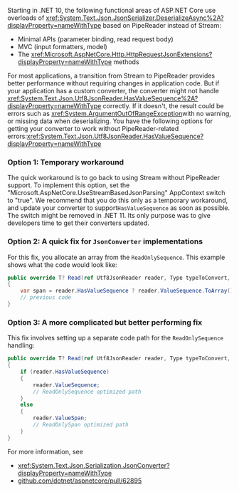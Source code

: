 <!--
This include file is used in 
minimal-apis.md
model-binding.md
-->

Starting in .NET 10, the following functional areas of ASP.NET Core use overloads of <xref:System.Text.Json.JsonSerializer.DeserializeAsync%2A?displayProperty=nameWithType> based on PipeReader instead of Stream:

* Minimal APIs (parameter binding, read request body)
* MVC (input formatters, model)
* The <xref:Microsoft.AspNetCore.Http.HttpRequestJsonExtensions?displayProperty=nameWithType> methods

For most applications, a transition from Stream to PipeReader provides better performance without requiring changes in application code. But if your application has a custom converter, the converter might not handle <xref:System.Text.Json.Utf8JsonReader.HasValueSequence%2A?displayProperty=nameWithType> correctly. If it doesn't, the result could be errors such as <xref:System.ArgumentOutOfRangeException>with no warning, or missing data when deserializing. You have the following options for getting your converter to work without PipeReader-related errors:<xref:System.Text.Json.Utf8JsonReader.HasValueSequence?displayProperty=nameWithType>

### Option 1: Temporary workaround

The quick workaround is to go back to using Stream without PipeReader support. To implement this option, set the "Microsoft.AspNetCore.UseStreamBasedJsonParsing" AppContext switch to "true". We recommend that you do this only as a temporary workaround, and update your converter to support`HasValueSequence` as soon as possible. The switch might be removed in .NET 11. Its only purpose was to give developers time to get their converters updated.

### Option 2: A quick fix for `JsonConverter` implementations

For this fix, you allocate an array from the `ReadOnlySequence`. This example shows what the code would look like:

```csharp
public override T? Read(ref Utf8JsonReader reader, Type typeToConvert, JsonSerializerOptions options)
{
    var span = reader.HasValueSequence ? reader.ValueSequence.ToArray() : reader.ValueSpan;
    // previous code
}
```

### Option 3: A more complicated but better performing fix

This fix involves setting up a separate code path for the `ReadOnlySequence` handling:

```csharp
public override T? Read(ref Utf8JsonReader reader, Type typeToConvert, JsonSerializerOptions options)
{
    if (reader.HasValueSequence)
    {
        reader.ValueSequence;
        // ReadOnlySequence optimized path
    }
    else
    {
        reader.ValueSpan;
        // ReadOnlySpan optimized path
    }
}
```

For more information, see
* <xref:System.Text.Json.Serialization.JsonConverter?displayProperty=nameWithType>
* [github.com/dotnet/aspnetcore/pull/62895](https://github.com/dotnet/aspnetcore/pull/62895)